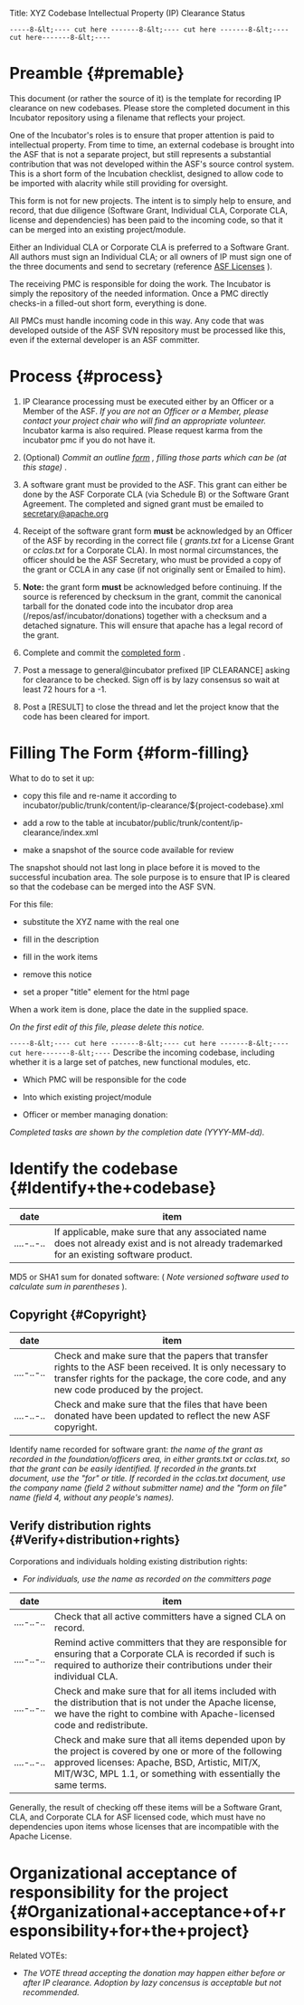 Title: XYZ Codebase Intellectual Property (IP) Clearance Status

 `-----8-&lt;---- cut here -------8-&lt;---- cut here -------8-&lt;---- cut here-------8-&lt;----` 
# Preamble {#premable}

This document (or rather the source of it) is the template for recording IP clearance on new codebases. Please store the completed document in this Incubator repository using a filename that reflects your project.


One of the Incubator's roles is to ensure that proper attention is paid to intellectual property. From time to time, an external codebase is brought into the ASF that is not a separate project, but still represents a substantial contribution that was not developed within the ASF's source control system. This is a short form of the Incubation checklist, designed to allow code to be imported with alacrity while still providing for oversight.


This form is not for new projects. The intent is to simply help to ensure, and record, that due diligence (Software Grant, Individual CLA, Corporate CLA, license and dependencies) has been paid to the incoming code, so that it can be merged into an existing project/module.


Either an Individual CLA or Corporate CLA is preferred to a Software Grant. All authors must sign an Individual CLA; or all owners of IP must sign one of the three documents and send to secretary (reference [ASF Licenses](http://www.apache.org/licenses/#clas) ).


The receiving PMC is responsible for doing the work. The Incubator is simply the repository of the needed information. Once a PMC directly checks-in a filled-out short form, everything is done.


All PMCs must handle incoming code in this way. Any code that was developed outside of the ASF SVN repository must be processed like this, even if the external developer is an ASF committer.


# Process {#process}


1. IP Clearance processing must be executed either by an Officer or a Member of the ASF. _If you are not an Officer or a Member, please contact your project chair who will find an appropriate volunteer._ Incubator karma is also required. Please request karma from the incubator pmc if you do not have it.

1. (Optional) _Commit an outline [form](#form-filling) , filling those parts which can be (at this stage)_ .

1. A software grant must be provided to the ASF. This grant can either be done by the ASF Corporate CLA (via Schedule B) or the Software Grant Agreement. The completed and signed grant must be emailed to secretary@apache.org

1. Receipt of the software grant form **must** be acknowledged by an Officer of the ASF by recording in the correct file ( _grants.txt_ for a License Grant or _cclas.txt_ for a Corporate CLA). In most normal circumstances, the officer should be the ASF Secretary, who must be provided a copy of the grant or CCLA in any case (if not originally sent or Emailed to him).

1.  **Note:** the grant form **must** be acknowledged before continuing. If the source is referenced by checksum in the grant, commit the canonical tarball for the donated code into the incubator drop area (/repos/asf/incubator/donations) together with a checksum and a detached signature. This will ensure that apache has a legal record of the grant.

1. Complete and commit the [completed form](#form-filling) .

1. Post a message to general@incubator prefixed [IP CLEARANCE] asking for clearance to be checked. Sign off is by lazy consensus so wait at least 72 hours for a -1.

1. Post a [RESULT] to close the thread and let the project know that the code has been cleared for import.

# Filling The Form {#form-filling}

What to do to set it up:



- copy this file and re-name it according to incubator/public/trunk/content/ip-clearance/${project-codebase}.xml

- add a row to the table at incubator/public/trunk/content/ip-clearance/index.xml

- make a snapshot of the source code available for review

The snapshot should not last long in place before it is moved to the successful incubation area. The sole purpose is to ensure that IP is cleared so that the codebase can be merged into the ASF SVN.


For this file:



- substitute the XYZ name with the real one

- fill in the description

- fill in the work items

- remove this notice

- set a proper "title" element for the html page

When a work item is done, place the date in the supplied space.


 _On the first edit of this file, please delete this notice._ 

 `-----8-&lt;---- cut here -------8-&lt;---- cut here -------8-&lt;---- cut here-------8-&lt;----` 
Describe the incoming codebase, including whether it is a large set of patches, new functional modules, etc.



- Which PMC will be responsible for the code


- Into which existing project/module


- Officer or member managing donation:

 _Completed tasks are shown by the completion date (YYYY-MM-dd)._ 


# Identify the codebase {#Identify+the+codebase}

| date | item |
|------|------|
| ....-..-.. | If applicable, make sure that any associated name does not already exist and is not already trademarked for an existing software product. |

MD5 or SHA1 sum for donated software: ( _Note versioned software used to calculate sum in parentheses_ ).


## Copyright {#Copyright}

| date | item |
|------|------|
| ....-..-.. | Check and make sure that the papers that transfer rights to the ASF been received. It is only necessary to transfer rights for the package, the core code, and any new code produced by the project. |
| ....-..-.. | Check and make sure that the files that have been donated have been updated to reflect the new ASF copyright. |

Identify name recorded for software grant: _the name of the grant as recorded in the foundation/officers area, in either grants.txt or cclas.txt, so that the grant can be easily identified. If recorded in the grants.txt document, use the "for" or title. If recorded in the cclas.txt document, use the company name (field 2 without submitter name) and the "form on file" name (field 4, without any people's names)._ 


## Verify distribution rights {#Verify+distribution+rights}

Corporations and individuals holding existing distribution rights:



-  _For individuals, use the name as recorded on the committers page_ 

| date | item |
|------|------|
| ....-..-.. | Check that all active committers have a signed CLA on record. |
| ....-..-.. | Remind active committers that they are responsible for ensuring that a Corporate CLA is recorded if such is required to authorize their contributions under their individual CLA. |
| ....-..-.. | Check and make sure that for all items included with the distribution that is not under the Apache license, we have the right to combine with Apache-licensed code and redistribute. |
| ....-..-.. | Check and make sure that all items depended upon by the project is covered by one or more of the following approved licenses: Apache, BSD, Artistic, MIT/X, MIT/W3C, MPL 1.1, or something with essentially the same terms. |

Generally, the result of checking off these items will be a Software Grant, CLA, and Corporate CLA for ASF licensed code, which must have no dependencies upon items whose licenses that are incompatible with the Apache License.


# Organizational acceptance of responsibility for the project {#Organizational+acceptance+of+responsibility+for+the+project}

Related VOTEs:



-  _The VOTE thread accepting the donation may happen either before or after IP clearance. Adoption by lazy concensus is acceptable but not recommended._ 
